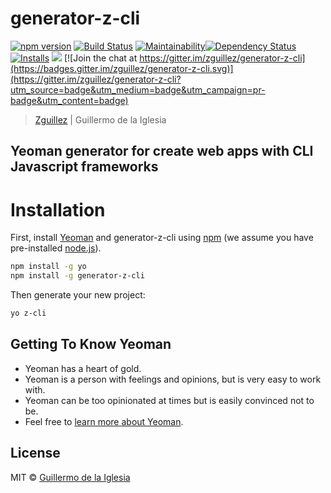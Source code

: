 # generator-z-cli

[![npm version](https://badge.fury.io/js/generator-z-cli.svg)](https://badge.fury.io/js/generator-z-cli)
[![Build Status](http://img.shields.io/travis/zguillez/generator-z-cli.svg)](https://travis-ci.org/zguillez/generator-z-cli)
[![Maintainability](https://api.codeclimate.com/v1/badges/d5e196595618918ddb84/maintainability)](https://codeclimate.com/github/zguillez/generator-z-cli/maintainability)[![Dependency Status](https://gemnasium.com/zguillez/generator-z-cli.svg)](https://gemnasium.com/zguillez/generator-z-cli) [![Installs](https://img.shields.io/npm/dt/generator-z-cli.svg)](https://coveralls.io/r/zguillez/generator-z-cli)
![](https://reposs.herokuapp.com/?path=zguillez/generator-z-cli)
[![Join the chat at https://gitter.im/zguillez/generator-z-cli](https://badges.gitter.im/zguillez/generator-z-cli.svg)](https://gitter.im/zguillez/generator-z-cli?utm_source=badge&utm_medium=badge&utm_campaign=pr-badge&utm_content=badge)

> [Zguillez](https://zguillez.io) | Guillermo de la Iglesia

## Yeoman generator for create web apps with CLI Javascript frameworks

# Installation

First, install [Yeoman](http://yeoman.io) and generator-z-cli using [npm](https://www.npmjs.com/) (we assume you have pre-installed [node.js](https://nodejs.org/)).

```bash
npm install -g yo
npm install -g generator-z-cli
```

Then generate your new project:

```bash
yo z-cli
```

## Getting To Know Yeoman

 * Yeoman has a heart of gold.
 * Yeoman is a person with feelings and opinions, but is very easy to work with.
 * Yeoman can be too opinionated at times but is easily convinced not to be.
 * Feel free to [learn more about Yeoman](http://yeoman.io/).

## License

MIT © [Guillermo de la Iglesia](https://zguillez.io)


[npm-image]: https://badge.fury.io/js/generator-z-cli.svg
[npm-url]: https://npmjs.org/package/generator-z-cli
[travis-image]: https://travis-ci.org/zguillez/generator-z-cli.svg?branch=master
[travis-url]: https://travis-ci.org/zguillez/generator-z-cli
[daviddm-image]: https://david-dm.org/zguillez/generator-z-cli.svg?theme=shields.io
[daviddm-url]: https://david-dm.org/zguillez/generator-z-cli
[coveralls-image]: https://coveralls.io/repos/zguillez/generator-z-cli/badge.svg
[coveralls-url]: https://coveralls.io/r/zguillez/generator-z-cli
